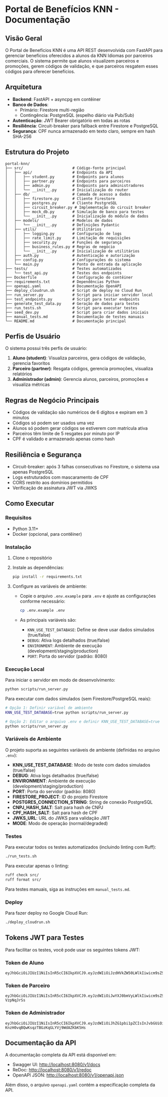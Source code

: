 # Portal de Benefícios KNN - Documentação

## Visão Geral

O Portal de Benefícios KNN é uma API REST desenvolvida com FastAPI para gerenciar benefícios oferecidos a alunos da KNN Idiomas por parceiros comerciais. O sistema permite que alunos visualizem parceiros e promoções, gerem códigos de validação, e que parceiros resgatem esses códigos para oferecer benefícios.

## Arquitetura

- **Backend**: FastAPI + asyncpg em contêiner
- **Banco de Dados**:
  - Primário: Firestore multi-região
  - Contingência: PostgreSQL (espelho diário via Pub/Sub)
- **Autenticação**: JWT Bearer obrigatório em todas as rotas
- **Resiliência**: Circuit-breaker para fallback entre Firestore e PostgreSQL
- **Segurança**: CPF nunca armazenado em texto claro, sempre em hash SHA-256

## Estrutura do Projeto

```text
portal-knn/
├── src/                      # Código-fonte principal
│   ├── api/                  # Endpoints da API
│   │   ├── student.py        # Endpoints para alunos
│   │   ├── partner.py        # Endpoints para parceiros
│   │   ├── admin.py          # Endpoints para administradores
│   │   └── __init__.py       # Inicialização do router
│   ├── db/                   # Camada de acesso a dados
│   │   ├── firestore.py      # Cliente Firestore
│   │   ├── postgres.py       # Cliente PostgreSQL
│   │   ├── circuit_breaker.py # Implementação do circuit breaker
│   │   ├── mock_db.py        # Simulação de banco para testes
│   │   └── __init__.py       # Inicialização do módulo de dados
│   ├── models/               # Modelos de dados
│   │   └── __init__.py       # Definições Pydantic
│   ├── utils/                # Utilitários
│   │   ├── logging.py        # Configuração de logs
│   │   ├── rate_limit.py     # Limitação de requisições
│   │   ├── security.py       # Funções de segurança
│   │   ├── business_rules.py # Regras de negócio
│   │   └── __init__.py       # Inicialização de utilitários
│   ├── auth.py               # Autenticação e autorização
│   ├── config.py             # Configurações do sistema
│   └── main.py               # Ponto de entrada da aplicação
├── tests/                    # Testes automatizados
│   └── test_api.py           # Testes dos endpoints
├── Dockerfile                # Configuração do contêiner
├── requirements.txt          # Dependências Python
├── openapi.yaml              # Documentação OpenAPI
├── deploy_cloudrun.sh        # Script de deploy no Cloud Run
├── run_server.py             # Script para iniciar servidor local
├── test_endpoints.py         # Script para testar endpoints
├── generate_test_data.py     # Geração de dados para testes
├── run_tests.sh              # Script para executar testes
├── seed_dev.py               # Script para criar dados iniciais
├── manual_tests.md           # Documentação de testes manuais
└── README.md                 # Documentação principal
```

## Perfis de Usuário

O sistema possui três perfis de usuário:

1. **Aluno (student)**: Visualiza parceiros, gera códigos de validação, gerencia favoritos
2. **Parceiro (partner)**: Resgata códigos, gerencia promoções, visualiza relatórios
3. **Administrador (admin)**: Gerencia alunos, parceiros, promoções e visualiza métricas

## Regras de Negócio Principais

- Códigos de validação são numéricos de 6 dígitos e expiram em 3 minutos
- Códigos só podem ser usados uma vez
- Alunos só podem gerar códigos se estiverem com matrícula ativa
- Parceiros têm limite de 5 resgates por minuto por IP
- CPF é validado e armazenado apenas como hash

## Resiliência e Segurança

- Circuit-breaker: após 3 falhas consecutivas no Firestore, o sistema usa apenas PostgreSQL
- Logs estruturados com mascaramento de CPF
- CORS restrito aos domínios permitidos
- Verificação de assinatura JWT via JWKS

## Como Executar

### Requisitos

- Python 3.11+
- Docker (opcional, para contêiner)

### Instalação

1. Clone o repositório
2. Instale as dependências:

   ```bash
   pip install -r requirements.txt
   ```

3. Configure as variáveis de ambiente:
   - Copie o arquivo `.env.example` para `.env` e ajuste as configurações conforme necessário:

     ```bash
     cp .env.example .env
     ```

   - As principais variáveis são:
     - `KNN_USE_TEST_DATABASE`: Define se deve usar dados simulados (true/false)
     - `DEBUG`: Ativa logs detalhados (true/false)
     - `ENVIRONMENT`: Ambiente de execução (development/staging/production)
     - `PORT`: Porta do servidor (padrão: 8080)

### Execução Local

Para iniciar o servidor em modo de desenvolvimento:

```bash
python scripts/run_server.py
```

Para executar com dados simulados (sem Firestore/PostgreSQL reais):

```bash
# Opção 1: Definir variável de ambiente
KNN_USE_TEST_DATABASE=true python scripts/run_server.py

# Opção 2: Editar o arquivo .env e definir KNN_USE_TEST_DATABASE=true
python scripts/run_server.py
```

### Variáveis de Ambiente

O projeto suporta as seguintes variáveis de ambiente (definidas no arquivo `.env`):

- **KNN_USE_TEST_DATABASE**: Modo de teste com dados simulados (true/false)
- **DEBUG**: Ativa logs detalhados (true/false)
- **ENVIRONMENT**: Ambiente de execução (development/staging/production)
- **PORT**: Porta do servidor (padrão: 8080)
- **FIRESTORE_PROJECT**: ID do projeto Firestore
- **POSTGRES_CONNECTION_STRING**: String de conexão PostgreSQL
- **CNPJ_HASH_SALT**: Salt para hash de CNPJ
- **CPF_HASH_SALT**: Salt para hash de CPF
- **JWKS_URL**: URL do JWKS para validação JWT
- **MODE**: Modo de operação (normal/degraded)

### Testes

Para executar todos os testes automatizados (incluindo linting com Ruff):

```bash
./run_tests.sh
```

Para executar apenas o linting:

```bash
ruff check src/
ruff format src/
```

Para testes manuais, siga as instruções em `manual_tests.md`.

### Deploy

Para fazer deploy no Google Cloud Run:

```bash
./deploy_cloudrun.sh
```

## Tokens JWT para Testes

Para facilitar os testes, você pode usar os seguintes tokens JWT:

### Token de Aluno

```text
eyJhbGciOiJIUzI1NiIsInR5cCI6IkpXVCJ9.eyJzdWIiOiJzdHVkZW50LWlkIiwicm9sZSI6InN0dWRlbnQiLCJleHAiOjE3MTY5OTIwMDAsImlhdCI6MTcxNjkwNTYwMH0.8Uj7hl5vYGnEZQGR5QeQQOdTKB4ZXEfEiqxJxlE5Pjw
```

### Token de Parceiro

```text
eyJhbGciOiJIUzI1NiIsInR5cCI6IkpXVCJ9.eyJzdWIiOiJwYXJ0bmVyLWlkIiwicm9sZSI6InBhcnRuZXIiLCJleHAiOjE3MTY5OTIwMDAsImlhdCI6MTcxNjkwNTYwMH0.Hn5Fq5qSVBN5QjuoYd2KBjTIGJJoV9OQh-VzpNqJrSs
```

### Token de Administrador

```text
eyJhbGciOiJIUzI1NiIsInR5cCI6IkpXVCJ9.eyJzdWIiOiJhZG1pbi1pZCIsInJvbGUiOiJhZG1pbiIsImV4cCI6MTcxNjk5MjAwMCwiaWF0IjoxNzE2OTA1NjAwfQ.jQyOq0-KnzH0vqBQwKsqzTBGzKqGLYVj9WdAZKbK5Hs
```

## Documentação da API

A documentação completa da API está disponível em:

- Swagger UI: [http://localhost:8080/v1/docs](http://localhost:8080/v1/docs)
- ReDoc: [http://localhost:8080/v1/redoc](http://localhost:8080/v1/redoc)
- OpenAPI JSON: [http://localhost:8080/v1/openapi.json](http://localhost:8080/v1/openapi.json)

Além disso, o arquivo `openapi.yaml` contém a especificação completa da API.
